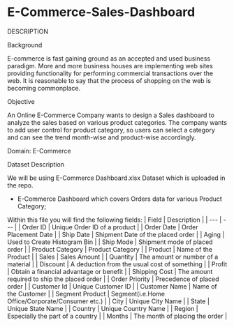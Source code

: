 # E-Commerce-Sales-Dashboard

DESCRIPTION

Background 

E-commerce is fast gaining ground as an accepted and used business paradigm. More and more business houses are implementing web sites providing functionality for performing commercial transactions over the web. It is reasonable to say that the process of shopping on the web is becoming commonplace.

Objective


An Online E-Commerce Company wants to design a Sales dashboard to analyze the sales based on various product categories. The company wants to add user control for product category, so users can select a category and can see the trend month-wise and product-wise accordingly.  

Domain:  E-Commerce

Dataset Description

We will be using E-Commerce Dashboard.xlsx Dataset which is uploaded in the repo.

* E-Commerce Dashboard which covers Orders data for various Product Category;

Within this file you will find the following fields:
| Field | Description |
| --- | --- |
| Order ID |	Unique Order ID of a product |
| Order Date |	Order Placement Date |
| Ship Date |	Shipment Date of the placed order |
| Aging	| Used to Create Histogram Bin |
| Ship Mode |	Shipment mode of placed order |
| Product Category |	Product Category |
| Product	| Name of the Product |
| Sales	| Sales Amount |
| Quantity |	The amount or number of a material |
| Discount |	A deduction from the usual cost of something |
| Profit |	Obtain a financial advantage or benefit |
| Shipping Cost |	The amount required to ship the placed order |
| Order Priority |	Precedence of placed order |
| Customer Id |	Unique Customer ID |
| Customer Name |	Name of the Customer | 
| Segment	Product | Segment(i.e.Home Office/Corporate/Consumer etc.) |
| City |	Unique City Name |
| State |	Unique State Name |
| Country |	Unique Country Name |
| Region |	Especially the part of a country |
| Months |	The month of placing the order |
